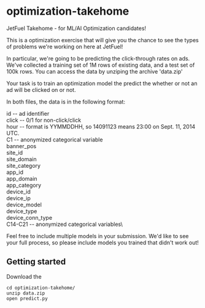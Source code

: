 # optimization-takehome
JetFuel Takehome - for ML/AI Optimization candidates!

This is a optimization exercise that will give you the chance to see the types of problems we're working on here at JetFuel!

In particular, we're going to be predicting the click-through rates on ads. We've collected a training set of 1M rows of existing data, and a test set of 100k rows. You can access the data by unziping the archive 'data.zip'

Your task is to train an optimization model the predict the whether or not an ad will be clicked on or not.

In both files, the data is in the following format:

id      -- ad identifier\
click   -- 0/1 for non-click/click\
hour    -- format is YYMMDDHH, so 14091123 means 23:00 on Sept. 11, 2014 UTC.\
C1      -- anonymized categorical variable\
banner_pos\
site_id\
site_domain\
site_category\
app_id\
app_domain\
app_category\
device_id\
device_ip\
device_model\
device_type\
device_conn_type\
C14-C21  -- anonymized categorical variables\

Feel free to include multiple models in your submission. We'd like to see your full process, so please include models you trained that didn't work out!

## Getting started

Download the 

```
cd optimization-takehome/
unzip data.zip
open predict.py
```
